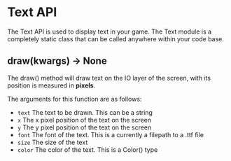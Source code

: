 # Text API
The Text API is used to display text in your game. The Text module is a completely static class that can be called anywhere within your code base.

## draw(kwargs) -> None
The draw() method will draw text on the IO layer of the screen, with its position is measured in **pixels**.

The arguments for this function are as follows:
- `text` The text to be drawn. This can be a string
- `x` The x pixel position of the text on the screen
- `y` The y pixel position of the text on the screen
- `font` The font of the text. This is a currently a filepath to a .ttf file
- `size` The size of the text
- `color` The color of the text. This is a Color() type

```python
```
